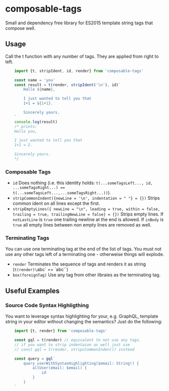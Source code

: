 # composable-tags

Small and dependency free library for ES2015 template string tags that compose well.

## Usage

Call the t function with any number of tags. They are applied from right to left.

```js
    import {t, stripIdent, id, render} from 'composable-tags'

    const name = 'you'
    const result = t(render, stripIdent('\n'), id)`
        Hallo ${name},

        I just wanted to tell you that
        1+1 = ${1+1}.

        Sincerely yours.
    `
    console.log(result)
    /* prints:
    Hallo you,

    I just wanted to tell you that
    1+1 = 2.

    Sincerely yours.
    */
```

### Composable Tags

- `id`
    Does nothing (i.e. this identity holds: `t(...someTagsLeft..., id, ...someTagsRight...) == t(...someTagsLeft...,...someTagsRight...))`).
- `stripCommonIndent({newLine = '\n', indentation = " "} = {})`
    Strips common ident on all lines except the first.
- `stripEmptyLines({ newLine = "\n", leading = true, within = false, trailing = true, trailingNewLine = false} = {})`
    Strips empty lines. If `notLastLine` is `true` one trailing newline at the end is allowed. If `inBody` is `true` all empty lines between non empty lines are removed as well.

### Terminating Tags

You can use one terminating tag at the end of the list of tags. You must not use any other tags left of a terminating one - otherweise things will explode.

- `render`
    Terminates the sequence of tags and renders it as string (`t(render)\`abc\` == \`abc\``)
- `box(foreignTag)`
    Use any tag from other libraies as the terminating tag.

## Useful Examples

### Source Code Syntax Highligthing

You want to leverage syntax highlighting for your, e.g. GraphQL, template string in your editor without changing the semantics? Just do the following:

```js
    import {t, render} from 'composable-tags'

    const gql = t(render) // equivalent to not use any tags.
    // if you want to strip indentaion as well just use
    // const gql = t(render, stripcCommonInden()) instead

    const query = gql`
        query userWithSyntaxHighlighting($email: String!) {
            allUser(email: $email) {
                id
            }
        }
    `
```
